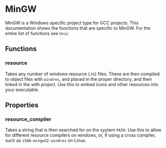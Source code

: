 MinGW
=====

MinGW is a Windows specific project type for GCC projects. This documentation shows the functions that are specific to MinGW. For the entire list of functions see `Unix`

Functions
---------

### resource ###

Takes any number of windows resource (.rc) files. These are then compiled to object files with `windres`, and placed in the proper directory, and then linked in the with project. Use this to embed icons and other resources into your executable.  

Properties
----------

### resource_compiler ###

Takes a string that is then searched for on the syytem `PATH`. Use this to allow for different resource compilers on windows, or, if using a cross compiler, such as `i586-mingw32-windres` on Linux.
